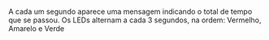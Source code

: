 A cada um segundo aparece uma mensagem indicando o total de tempo que se passou.
Os LEDs alternam a cada 3 segundos, na ordem: Vermelho, Amarelo e Verde